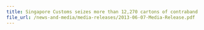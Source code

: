 ```yaml
---
title: Singapore Customs seizes more than 12,270 cartons of contraband cigarettes from 28 modified bulk liquid containers
file_url: /news-and-media/media-releases/2013-06-07-Media-Release.pdf
---
```

